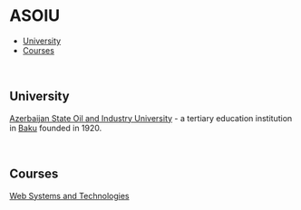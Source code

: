 # ASOIU

- [University](#university)
- [Courses](#courses)

<br>

## University

[Azerbaijan State Oil and Industry University](https://en.wikipedia.org/wiki/Azerbaijan_State_Oil_and_Industry_University) - a tertiary education institution in [Baku](https://en.wikipedia.org/wiki/Baku) founded in 1920.

<br>

## Courses

[Web Systems and Technologies](./edu/courses/web-systems-and-technologies/info.md)